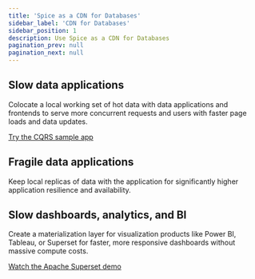 ```yaml
---
title: 'Spice as a CDN for Databases'
sidebar_label: 'CDN for Databases'
sidebar_position: 1
description: Use Spice as a CDN for Databases
pagination_prev: null
pagination_next: null
---
```


## Slow data applications

Colocate a local working set of hot data with data applications and frontends to serve more concurrent requests and users with faster page loads and data updates.

[Try the CQRS sample app](https://github.com/spiceai/samples/tree/trunk/acceleration#local-materialization-and-acceleration-cqrs-sample)

## Fragile data applications

Keep local replicas of data with the application for significantly higher application resilience and availability.

## Slow dashboards, analytics, and BI

Create a materialization layer for visualization products like Power BI, Tableau, or Superset for faster, more responsive dashboards without massive compute costs.

[Watch the Apache Superset demo](https://github.com/spiceai/samples/blob/trunk/sales-bi/README.md)

